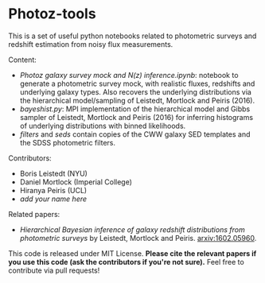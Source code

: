 # Photoz-tools

This is a set of useful python notebooks related to photometric surveys and redshift estimation from noisy flux measurements.

Content:
- *Photoz galaxy survey mock and N(z) inference.ipynb*: notebook to generate a photometric survey mock, with realistic fluxes, redshifts and underlying galaxy types. Also recovers the underlying distributions via the hierarchical model/sampling of Leistedt, Mortlock and Peiris (2016).
- *bayeshist.py*: MPI implementation of the hierarchical model and Gibbs sampler of Leistedt, Mortlock and Peiris (2016) for inferring histograms of underlying distributions with binned likelihoods.
- *filters* and *seds* contain copies of the CWW galaxy SED templates and the SDSS photometric filters.

Contributors:
- Boris Leistedt (NYU)
- Daniel Mortlock (Imperial College)
- Hiranya Peiris (UCL)
- *add your name here*

Related papers:
- *Hierarchical Bayesian inference of galaxy redshift distributions from photometric surveys* by Leistedt, Mortlock and Peiris. [arxiv:1602.05960](http://arxiv.org/abs/1602.05960).

This code is released under MIT License. **Please cite the relevant papers if you use this code (ask the contributors if you're not sure).** Feel free to contribute via pull requests!
